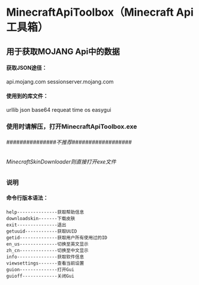 # MinecraftApiToolbox（Minecraft Api 工具箱）
## 用于获取MOJANG Api中的数据

#### 获取JSON途径：
api.mojang.com
sessionserver.mojang.com

#### 使用到的库文件：
urllib
json
base64
requeat
time
os
easygui

### 使用时请解压，打开MinecraftApiToolbox.exe

###### ###############不推荐##################
###### MinecraftSkinDownloader则直接打开exe文件


### 说明
#### 命令行版本语法：
    help---------------获取帮助信息
    downloadskin-------下载皮肤
    exit---------------退出
    getuuid------------获取UUID
    getid--------------获取用户所有使用过的ID
    en_us--------------切换至英文显示
    zh_cn--------------切换至中文显示
    info---------------获取软件信息
    viewsettings-------查看当前设置
    guion--------------打开Gui
    guioff-------------关闭Gui